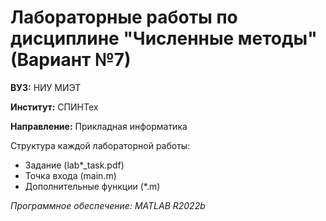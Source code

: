 # Лабораторные работы по дисциплине "Численные методы" (Вариант №7)

**ВУЗ:** НИУ МИЭТ

**Институт:** СПИНТех

**Направление:** Прикладная информатика

Структура каждой лабораторной работы:
* Задание (lab*_task.pdf)
* Точка входа (main.m)
* Дополнительные функции (*.m)

*Программное обеспечение: MATLAB R2022b*
